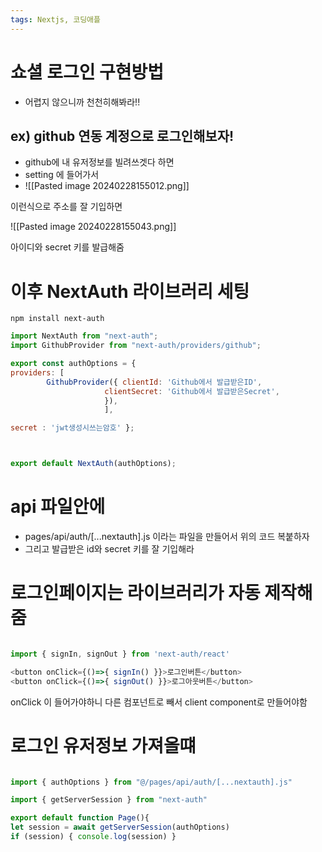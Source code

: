 ```yaml
---
tags: Nextjs, 코딩애플
---
```

# 쇼셜 로그인 구현방법

- 어렵지 않으니까 천천히해봐라!!
  

## ex) github 연동 계정으로 로그인해보자!

- github에 내 유저정보를 빌려쓰겟다 하면
- setting 에 들어가서 
- ![[Pasted image 20240228155012.png]]

이런식으로 주소를 잘 기입하면 

![[Pasted image 20240228155043.png]]


아이디와 secret 키를 발급해줌



# 이후 NextAuth 라이브러리 세팅

``` 
npm install next-auth
```


``` javascript
import NextAuth from "next-auth"; 
import GithubProvider from "next-auth/providers/github"; 

export const authOptions = { 
providers: [
		GithubProvider({ clientId: 'Github에서 발급받은ID',
					 clientSecret: 'Github에서 발급받은Secret', 
					 }), 
					 ],

secret : 'jwt생성시쓰는암호' }; 



export default NextAuth(authOptions);
```


# api 파일안에 

- pages/api/auth/[...nextauth].js 이라는 파일을 만들어서 위의 코드 복붙하자
- 그리고 발급받은 id와 secret 키를 잘 기입해라



# 로그인페이지는 라이브러리가 자동 제작해줌


``` javascript

import { signIn, signOut } from 'next-auth/react' 

<button onClick={()=>{ signIn() }}>로그인버튼</button>
<button onClick={()=>{ signOut() }}>로그아웃버튼</button>
```

onClick 이 들어가야하니 다른 컴포넌트로 빼서 client component로 만들어야함




# 로그인 유저정보 가져올떄

``` javascript

import { authOptions } from "@/pages/api/auth/[...nextauth].js" 

import { getServerSession } from "next-auth" 

export default function Page(){ 
let session = await getServerSession(authOptions)
if (session) { console.log(session) }
```